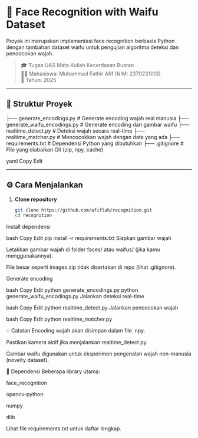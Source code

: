 # 🧠 Face Recognition with Waifu Dataset

Proyek ini merupakan implementasi face recognition berbasis Python dengan tambahan dataset waifu untuk pengujian algoritma deteksi dan pencocokan wajah.

> 🎓 Tugas UAS Mata Kuliah Kecerdasan Buatan  
> 👨‍💻 Mahasiswa: Muhammad Fathir Afif (NIM: 2370231013)  
> 📅 Tahun: 2025

---

## 📁 Struktur Proyek

├── generate_encodings.py # Generate encoding wajah real manusia
├── generate_waifu_encodings.py # Generate encoding dari gambar waifu
├── realtime_detect.py # Deteksi wajah secara real-time
├── realtime_matcher.py # Mencocokkan wajah dengan data yang ada
├── requirements.txt # Dependensi Python yang dibutuhkan
├── .gitignore # File yang diabaikan Git (zip, npy, cache)

yaml
Copy
Edit

---

## ⚙️ Cara Menjalankan

1. **Clone repository**
   ```bash
   git clone https://github.com/afiflah/recognition.git
   cd recognition
Install dependensi

bash
Copy
Edit
pip install -r requirements.txt
Siapkan gambar wajah

Letakkan gambar wajah di folder faces/ atau waifus/ (jika kamu menggunakannya).

File besar seperti images.zip tidak disertakan di repo (lihat .gitignore).

Generate encoding

bash
Copy
Edit
python generate_encodings.py
python generate_waifu_encodings.py
Jalankan deteksi real-time

bash
Copy
Edit
python realtime_detect.py
Jalankan pencocokan wajah

bash
Copy
Edit
python realtime_matcher.py

💡 Catatan
Encoding wajah akan disimpan dalam file .npy.

Pastikan kamera aktif jika menjalankan realtime_detect.py.

Gambar waifu digunakan untuk eksperimen pengenalan wajah non-manusia (novelty dataset).

🧩 Dependensi
Beberapa library utama:

face_recognition

opencv-python

numpy

dlib

Lihat file requirements.txt untuk daftar lengkap.
